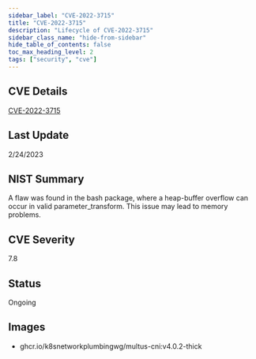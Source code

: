 ```yaml
---
sidebar_label: "CVE-2022-3715"
title: "CVE-2022-3715"
description: "Lifecycle of CVE-2022-3715"
sidebar_class_name: "hide-from-sidebar"
hide_table_of_contents: false
toc_max_heading_level: 2
tags: ["security", "cve"]
---
```


## CVE Details

[CVE-2022-3715](https://nvd.nist.gov/vuln/detail/CVE-2022-3715)


## Last Update

2/24/2023

## NIST Summary

A flaw was found in the bash package, where a heap-buffer overflow can occur in valid parameter_transform. This issue may lead to memory problems.

## CVE Severity

7.8

## Status

Ongoing

## Images

- ghcr.io/k8snetworkplumbingwg/multus-cni:v4.0.2-thick


